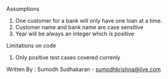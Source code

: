 ﻿Assumptions
1. One customer for a bank will only have one loan at a time.
2. Customer name and bank name are case sensitive
3. Year will be always an integer which is positive

Limitations on code
1. Only positive test cases covered currenly

Written By : Sumodh Sudhakaran - sumodhkrishna@live.com